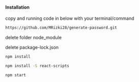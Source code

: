 #### Installation
copy and running code in below with your terminal/command

```bash
https://github.com/MRizki28/generate-password.git
```


delete folder node_module


delete package-lock.json


```bash
npm install
```

```bash
npm install -S react-scripts
```

```bash
npm start 
```







